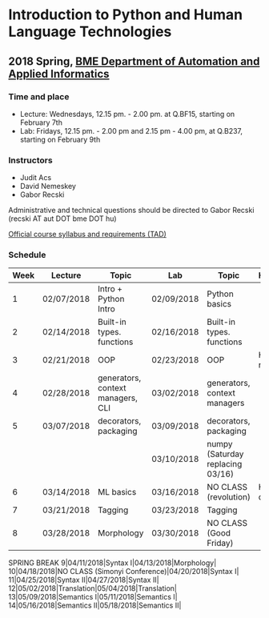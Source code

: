 # Introduction to Python and Human Language Technologies
## 2018 Spring, [BME Department of Automation and Applied Informatics](http://www.aut.bme.hu)

### Time and place
- Lecture: Wednesdays, 12.15 pm. - 2.00 pm. at Q.BF15, starting on February 7th
- Lab: Fridays, 12.15 pm. - 2.00 pm and 2.15 pm - 4.00 pm, at Q.B237, starting on February 9th

### Instructors
- Judit Acs
- David Nemeskey
- Gabor Recski

Administrative and technical questions should be directed to Gabor Recski (recski AT aut DOT bme DOT hu)

[Official course syllabus and requirements (TAD)](https://portal.vik.bme.hu/kepzes/targyak/VIAUAV35/en/)

### Schedule

Week|Lecture|Topic|Lab|Topic|Homework
----|--|-------|-|---|--------
1|02/07/2018|Intro + Python Intro|02/09/2018|Python basics|
2|02/14/2018|Built-in types. functions|02/16/2018|Built-in types. functions|
3|02/21/2018|OOP|02/23/2018|OOP|HW1 release
4|02/28/2018|generators, context managers, CLI|03/02/2018|generators, context managers|
5|03/07/2018|decorators, packaging|03/09/2018|decorators, packaging|
||||03/10/2018|numpy (Saturday replacing 03/16)|
6|03/14/2018|ML basics|03/16/2018|NO CLASS (revolution)|HW1 deadline
7|03/21/2018|Tagging|03/23/2018|Tagging|
8|03/28/2018|Morphology|03/30/2018|NO CLASS (Good Friday)|
SPRING BREAK
9|04/11/2018|Syntax I|04/13/2018|Morphology|
10|04/18/2018|NO CLASS (Simonyi Conference)|04/20/2018|Syntax I|
11|04/25/2018|Syntax II|04/27/2018|Syntax II|
12|05/02/2018|Translation|05/04/2018|Translation|
13|05/09/2018|Semantics I|05/11/2018|Semantics I|
14|05/16/2018|Semantics II|05/18/2018|Semantics II|

